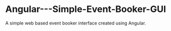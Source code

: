 # Angular---Simple-Event-Booker-GUI
A simple web based event booker interface created using Angular.
